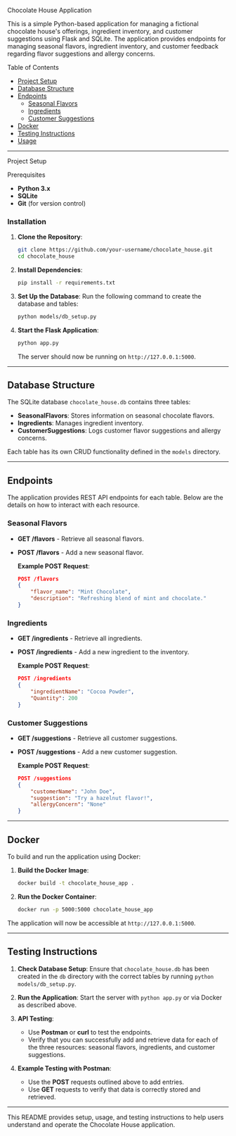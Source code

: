 
 Chocolate House Application

This is a simple Python-based application for managing a fictional chocolate house's offerings, ingredient inventory, and customer suggestions using Flask and SQLite. The application provides endpoints for managing seasonal flavors, ingredient inventory, and customer feedback regarding flavor suggestions and allergy concerns.


Table of Contents

- [Project Setup](#project-setup)
- [Database Structure](#database-structure)
- [Endpoints](#endpoints)
  - [Seasonal Flavors](#seasonal-flavors)
  - [Ingredients](#ingredients)
  - [Customer Suggestions](#customer-suggestions)
- [Docker](#docker)
- [Testing Instructions](#testing-instructions)
- [Usage](#usage)

---

Project Setup

Prerequisites
- **Python 3.x**
- **SQLite**
- **Git** (for version control)

### Installation

1. **Clone the Repository**:
   ```bash
   git clone https://github.com/your-username/chocolate_house.git
   cd chocolate_house
   ```

2. **Install Dependencies**:
   ```bash
   pip install -r requirements.txt
   ```

3. **Set Up the Database**: Run the following command to create the database and tables:
   ```bash
   python models/db_setup.py
   ```

4. **Start the Flask Application**:
   ```bash
   python app.py
   ```
   The server should now be running on `http://127.0.0.1:5000`.

---

## Database Structure

The SQLite database `chocolate_house.db` contains three tables:

- **SeasonalFlavors**: Stores information on seasonal chocolate flavors.
- **Ingredients**: Manages ingredient inventory.
- **CustomerSuggestions**: Logs customer flavor suggestions and allergy concerns.

Each table has its own CRUD functionality defined in the `models` directory.

---

## Endpoints

The application provides REST API endpoints for each table. Below are the details on how to interact with each resource.

### Seasonal Flavors
- **GET /flavors** - Retrieve all seasonal flavors.
- **POST /flavors** - Add a new seasonal flavor.

   **Example POST Request**:
   ```json
   POST /flavors
   {
       "flavor_name": "Mint Chocolate",
       "description": "Refreshing blend of mint and chocolate."
   }
   ```

### Ingredients
- **GET /ingredients** - Retrieve all ingredients.
- **POST /ingredients** - Add a new ingredient to the inventory.

   **Example POST Request**:
   ```json
   POST /ingredients
   {
       "ingredientName": "Cocoa Powder",
       "Quantity": 200
   }
   ```

### Customer Suggestions
- **GET /suggestions** - Retrieve all customer suggestions.
- **POST /suggestions** - Add a new customer suggestion.

   **Example POST Request**:
   ```json
   POST /suggestions
   {
       "customerName": "John Doe",
       "suggestion": "Try a hazelnut flavor!",
       "allergyConcern": "None"
   }
   ```

---

## Docker

To build and run the application using Docker:

1. **Build the Docker Image**:
   ```bash
   docker build -t chocolate_house_app .
   ```

2. **Run the Docker Container**:
   ```bash
   docker run -p 5000:5000 chocolate_house_app
   ```

The application will now be accessible at `http://127.0.0.1:5000`.

---

## Testing Instructions

1. **Check Database Setup**: Ensure that `chocolate_house.db` has been created in the `db` directory with the correct tables by running `python models/db_setup.py`.

2. **Run the Application**: Start the server with `python app.py` or via Docker as described above.

3. **API Testing**:
   - Use **Postman** or **curl** to test the endpoints.
   - Verify that you can successfully add and retrieve data for each of the three resources: seasonal flavors, ingredients, and customer suggestions.

4. **Example Testing with Postman**:
   - Use the **POST** requests outlined above to add entries.
   - Use **GET** requests to verify that data is correctly stored and retrieved.

---

This README provides setup, usage, and testing instructions to help users understand and operate the Chocolate House application.